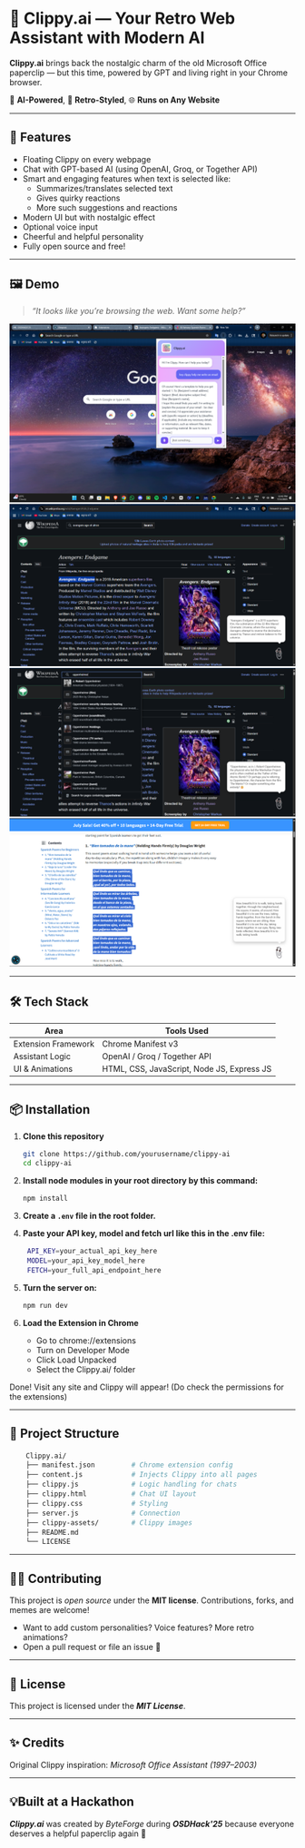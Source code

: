 # 🧷 Clippy.ai — Your Retro Web Assistant with Modern AI

**Clippy.ai** brings back the nostalgic charm of the old Microsoft Office paperclip — but this time, powered by GPT and living right in your Chrome browser.

🧠 **AI-Powered**, 🎨 **Retro-Styled**, 🌐 **Runs on Any Website**

---

## 🚀 **Features**

- Floating Clippy on every webpage
- Chat with GPT-based AI (using OpenAI, Groq, or Together API)
- Smart and engaging features when text is selected like:
  - Summarizes/translates selected text
  - Gives quirky reactions
  - More such suggestions and reactions
- Modern UI but with nostalgic effect
- Optional voice input
- Cheerful and helpful personality
- Fully open source and free!

---

## 🖼️ **Demo**

> _“It looks like you’re browsing the web. Want some help?”_

![Clippy.ai Screenshot](clippy-assets/ss1.png)
![Clippy.ai Screenshot](clippy-assets/ss2.png)
![Clippy.ai Screenshot](clippy-assets/ss3.png)
![Clippy.ai Screenshot](clippy-assets/ss4.png)

---

## 🛠️ **Tech Stack**

| Area                  | Tools Used                   |
|-----------------------|------------------------------|
| Extension Framework   | Chrome Manifest v3           |
| Assistant Logic       | OpenAI / Groq / Together API |
| UI & Animations       | HTML, CSS, JavaScript, Node JS, Express JS        |


---

## 📦 **Installation**

1. **Clone this repository**
   ```bash
   git clone https://github.com/yourusername/clippy-ai
   cd clippy-ai
   ```

2. **Install node modules in your root directory by this command:**
    ```bash
    npm install
    ```

3. **Create a `.env` file in the root folder.**

4. **Paste your API key, model and fetch url like this in the .env file:**
   ```bash
    API_KEY=your_actual_api_key_here
    MODEL=your_api_key_model_here
    FETCH=your_full_api_endpoint_here
    ```

5. **Turn the server on:**
    ```bash
    npm run dev
    ```

6. **Load the Extension in Chrome**
   - Go to chrome://extensions
   - Turn on Developer Mode
   - Click Load Unpacked
   - Select the Clippy.ai/ folder

Done! Visit any site and Clippy will appear!
(Do check the permissions for the extensions)

---

## 📁 **Project Structure**
``` bash
    Clippy.ai/
    ├── manifest.json         # Chrome extension config
    ├── content.js            # Injects Clippy into all pages
    ├── clippy.js             # Logic handling for chats
    ├── clippy.html           # Chat UI layout
    ├── clippy.css            # Styling
    ├── server.js             # Connection
    ├── clippy-assets/        # Clippy images
    ├── README.md
    └── LICENSE
```

---

## 🧑‍💻 **Contributing**

This project is _open source_ under the **MIT license**. Contributions, forks, and memes are welcome!

- Want to add custom personalities? Voice features? More retro animations?
- Open a pull request or file an issue 🙌

---

## 🧾 **License**

This project is licensed under the _**MIT License**_.

---

## ✨ **Credits**

Original Clippy inspiration: _Microsoft Office Assistant (1997–2003)_

---

## 💡**Built at a Hackathon**

_**Clippy.ai**_ was created by _ByteForge_ during _**OSDHack'25**_ because everyone deserves a helpful paperclip again 🧷
